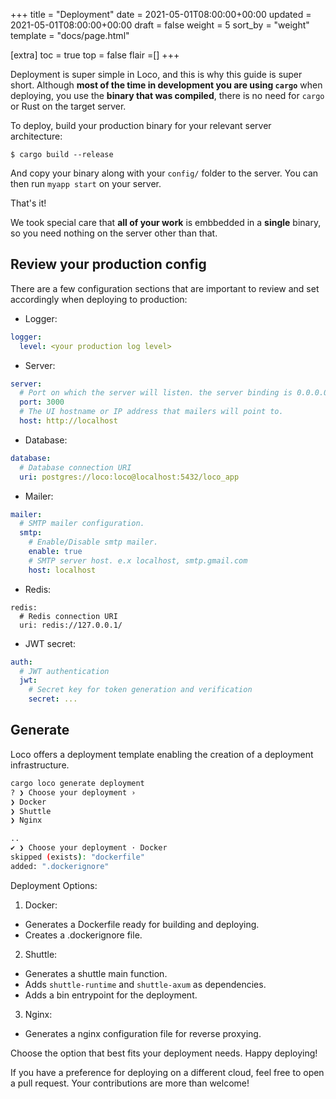 +++
title = "Deployment"
date = 2021-05-01T08:00:00+00:00
updated = 2021-05-01T08:00:00+00:00
draft = false
weight = 5
sort_by = "weight"
template = "docs/page.html"

[extra]
toc = true
top = false
flair =[]
+++

Deployment is super simple in Loco, and this is why this guide is super short. Although **most of the time in development you are using `cargo`** when deploying, you use the **binary that was compiled**, there is no need for `cargo` or Rust on the target server.

To deploy, build your production binary for your relevant server architecture:

```
$ cargo build --release
```

And copy your binary along with your `config/` folder to the server. You can then run `myapp start` on your server.

That's it!

We took special care that **all of your work** is embbedded in a **single** binary, so you need nothing on the server other than that.

## Review your production config

There are a few configuration sections that are important to review and set accordingly when deploying to production:

- Logger:

```yaml
logger:
  level: <your production log level>
```

- Server:

```yaml
server:
  # Port on which the server will listen. the server binding is 0.0.0.0:{PORT}
  port: 3000
  # The UI hostname or IP address that mailers will point to.
  host: http://localhost
```

- Database:

```yaml
database:
  # Database connection URI
  uri: postgres://loco:loco@localhost:5432/loco_app
```

- Mailer:

```yaml
mailer:
  # SMTP mailer configuration.
  smtp:
    # Enable/Disable smtp mailer.
    enable: true
    # SMTP server host. e.x localhost, smtp.gmail.com
    host: localhost
```

- Redis:

```
redis:
  # Redis connection URI
  uri: redis://127.0.0.1/
```

- JWT secret:

```yaml
auth:
  # JWT authentication
  jwt:
    # Secret key for token generation and verification
    secret: ...
```

## Generate

Loco offers a deployment template enabling the creation of a deployment infrastructure.

```sh
cargo loco generate deployment
? ❯ Choose your deployment ›
❯ Docker
❯ Shuttle
❯ Nginx

..
✔ ❯ Choose your deployment · Docker
skipped (exists): "dockerfile"
added: ".dockerignore"
```

Deployment Options:

1. Docker:

- Generates a Dockerfile ready for building and deploying.
- Creates a .dockerignore file.

2. Shuttle:

- Generates a shuttle main function.
- Adds `shuttle-runtime` and `shuttle-axum` as dependencies.
- Adds a bin entrypoint for the deployment.

3. Nginx:

- Generates a nginx configuration file for reverse proxying.

Choose the option that best fits your deployment needs. Happy deploying!

If you have a preference for deploying on a different cloud, feel free to open a pull request. Your contributions are more than welcome!
